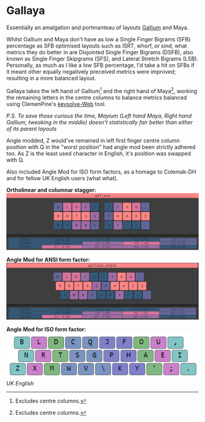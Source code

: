 # Gallaya

Essentially an amalgation and portmanteau of layouts [Gallium](https://github.com/GalileoBlues/Gallium) and Maya.

Whilst Gallium and Maya don't have as low a Single Finger Bigrams (SFB) percentage as SFB optimised layouts such as ISRT, whorf, or sind, what metrics they do better in are Disjointed Single Finger Bigrams (DSFB), also known as Single Finger Skipgrams (SFS), and Lateral Stretch Bigrams (LSB). Personally, as much as I like a low SFB percentage, I'd take a hit on SFBs if it meant other equally negatively preceived metrics were improved; resulting in a more balanced layout.

Gallaya takes the left hand of Gallium[^1] and the right hand of Maya[^1], working the remaining letters in the centre columns to balance metrics balanced using ClemenPine's [keysolve-Web](https://clemenpine.github.io/keysolve-web/) tool.   
[^1]: Excludes centre columns.

*P.S. To save those curious the time, Mayium (Left hand Maya, Right hand Gallium, tweaking in the middle) doesn't statistically fair better than either of its parent layouts* 

Angle modded, Z would've remained in left first finger centre column position with Q in the "worst position" had angle mod been strictly adhered too. As Z is the least used character in English, it's position was swapped with Q.

Also included Angle Mod for ISO form factors, as a homage to Colemak-DH and for fellow UK English users (what what).

**Ortholinear and columnar stagger:**  
![gallaya](images/gallaya.png)  

**Angle Mod for ANSI form factor:**  
![gallayaAngle](images/gallaya_angle.png)  

**Angle Mod for ISO form factor:**   
![gallayaIso](images/gallaya_iso.png)  
*UK English*